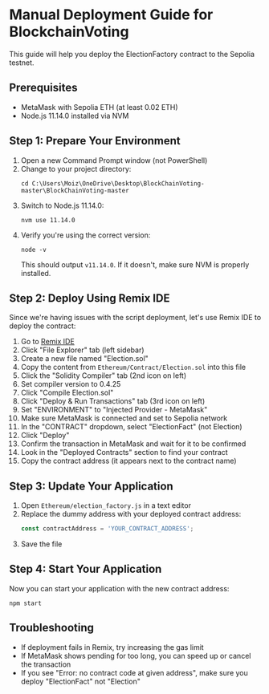 # Manual Deployment Guide for BlockchainVoting

This guide will help you deploy the ElectionFactory contract to the Sepolia testnet.

## Prerequisites
- MetaMask with Sepolia ETH (at least 0.02 ETH)
- Node.js 11.14.0 installed via NVM

## Step 1: Prepare Your Environment
1. Open a new Command Prompt window (not PowerShell)
2. Change to your project directory:
   ```
   cd C:\Users\Moiz\OneDrive\Desktop\BlockChainVoting-master\BlockChainVoting-master
   ```
3. Switch to Node.js 11.14.0:
   ```
   nvm use 11.14.0
   ```
4. Verify you're using the correct version:
   ```
   node -v
   ```
   This should output `v11.14.0`. If it doesn't, make sure NVM is properly installed.

## Step 2: Deploy Using Remix IDE
Since we're having issues with the script deployment, let's use Remix IDE to deploy the contract:

1. Go to [Remix IDE](https://remix.ethereum.org)
2. Click "File Explorer" tab (left sidebar)
3. Create a new file named "Election.sol"
4. Copy the content from `Ethereum/Contract/Election.sol` into this file
5. Click the "Solidity Compiler" tab (2nd icon on left)
6. Set compiler version to 0.4.25
7. Click "Compile Election.sol"
8. Click "Deploy & Run Transactions" tab (3rd icon on left)
9. Set "ENVIRONMENT" to "Injected Provider - MetaMask"
10. Make sure MetaMask is connected and set to Sepolia network
11. In the "CONTRACT" dropdown, select "ElectionFact" (not Election)
12. Click "Deploy"
13. Confirm the transaction in MetaMask and wait for it to be confirmed
14. Look in the "Deployed Contracts" section to find your contract
15. Copy the contract address (it appears next to the contract name)

## Step 3: Update Your Application
1. Open `Ethereum/election_factory.js` in a text editor
2. Replace the dummy address with your deployed contract address:
   ```javascript
   const contractAddress = 'YOUR_CONTRACT_ADDRESS';
   ```
3. Save the file

## Step 4: Start Your Application
Now you can start your application with the new contract address:
```
npm start
```

## Troubleshooting
- If deployment fails in Remix, try increasing the gas limit
- If MetaMask shows pending for too long, you can speed up or cancel the transaction
- If you see "Error: no contract code at given address", make sure you deploy "ElectionFact" not "Election" 